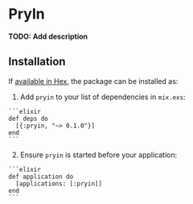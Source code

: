 # PryIn

**TODO: Add description**

## Installation

If [available in Hex](https://hex.pm/docs/publish), the package can be installed as:

  1. Add `pryin` to your list of dependencies in `mix.exs`:

    ```elixir
    def deps do
      [{:pryin, "~> 0.1.0"}]
    end
    ```

  2. Ensure `pryin` is started before your application:

    ```elixir
    def application do
      [applications: [:pryin]]
    end
    ```
